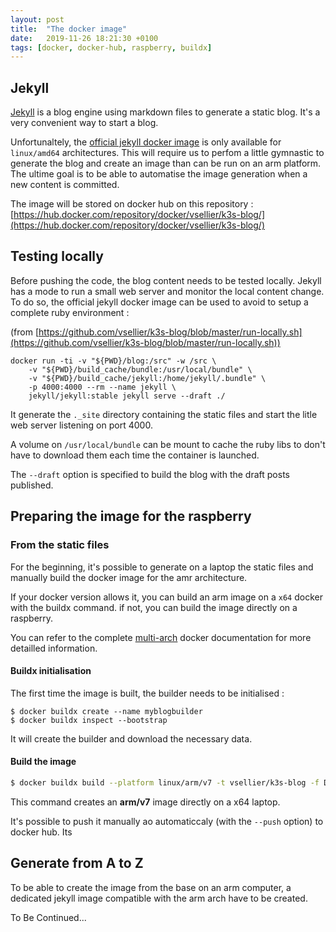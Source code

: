 ```yaml
---
layout: post
title:  "The docker image"
date:   2019-11-26 18:21:30 +0100
tags: [docker, docker-hub, raspberry, buildx]
---
```


## Jekyll

[Jekyll](https://jekyllrb.com/) is a blog engine using markdown files to generate a static blog. It's a very convenient way to start a blog.

Unfortunaltely, the [official jekyll docker image](https://hub.docker.com/r/jekyll/jekyll/tags) is only available for ``linux/amd64`` architectures. This will require us to perfom a little gymnastic to generate the blog and create an image than can be run on an arm platform. The ultime goal is to be able to automatise the image generation when a new content is committed.

The image will be stored on docker hub on this repository : [https://hub.docker.com/repository/docker/vsellier/k3s-blog/](https://hub.docker.com/repository/docker/vsellier/k3s-blog/)

## Testing locally

Before pushing the code, the blog content needs to be tested locally. Jekyll has a mode to run a small web server and monitor the local content change. 
To do so, the official jekyll docker image can be used to avoid to setup a complete ruby environment :

(from [https://github.com/vsellier/k3s-blog/blob/master/run-locally.sh](https://github.com/vsellier/k3s-blog/blob/master/run-locally.sh))

```shell
docker run -ti -v "${PWD}/blog:/src" -w /src \
    -v "${PWD}/build_cache/bundle:/usr/local/bundle" \
    -v "${PWD}/build_cache/jekyll:/home/jekyll/.bundle" \
    -p 4000:4000 --rm --name jekyll \
    jekyll/jekyll:stable jekyll serve --draft ./
```

It generate the ``._site`` directory containing the static files and start the litle web server listening on port 4000.

A volume on ``/usr/local/bundle`` can be mount to cache the ruby libs to don't have to download them each time the container is launched.

The ``--draft`` option is specified to build the blog with the draft posts published.

## Preparing the image for the raspberry

### From the static files

For the beginning, it's possible to generate on a laptop the static files and manually build the docker image for the amr architecture.

If your docker version allows it, you can build an arm image on a ``x64`` docker with the buildx command. if not, you can build the image directly on a raspberry.

You can refer to the complete [multi-arch](https://docs.docker.com/docker-for-mac/multi-arch/) docker documentation for more detailled information.

#### Buildx initialisation

The first time the image is built, the builder needs to be initialised :

```shell
$ docker buildx create --name myblogbuilder
$ docker buildx inspect --bootstrap
```

It will create the builder and download the necessary data.

#### Build the image

```bash
$ docker buildx build --platform linux/arm/v7 -t vsellier/k3s-blog -f Dockerfile-for-static .
```
This command creates an **arm/v7** image directly on a x64 laptop.

It's possible to push it manually ao automaticcaly (with the ``--push`` option) to docker hub. Its

## Generate from A to Z

To be able to create the image from the base on an arm computer, a dedicated jekyll image compatible with the arm arch have to be created.

To Be Continued...
